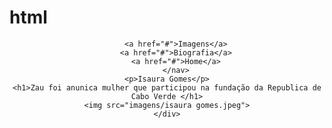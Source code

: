 # html
<!DOCTYPE html>
<html lang="en">
<head>
    <meta charset="UTF-8">
    <meta name="viewport" content="width=device-width, initial-scale=1.0">
    <title>Isaura Gomes</title>
</head>
<body>
     <div class="Container">
    <header>
        <nav>
        
        <a href="#">Imagens</a>
        <a href="#">Biografia</a>
        <a href="#">Home</a>
        </nav>
    <p>Isaura Gomes</p>
    <h1>Zau foi anunica mulher que participou na fundação da Republica de Cabo Verde </h1>
    <img src="imagens/isaura gomes.jpeg">
    </div>
</body>
</html>
